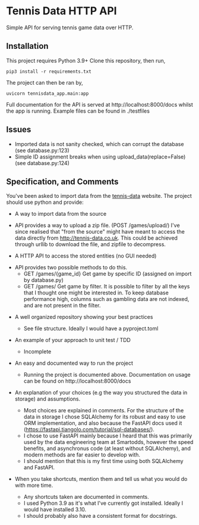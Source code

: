 # Tennis Data HTTP API

Simple API for serving tennis game data over HTTP.

## Installation

This project requires Python 3.9+
Clone this repository, then run,

```pip3 install -r requirements.txt```

The project can then be ran by,

```uvicorn tennisdata_app.main:app```

Full documentation for the API is served at http://localhost:8000/docs whilst the app is running.
Example files can be found in ./testfiles

## Issues

- Imported data is not sanity checked, which can corrupt the database (see database.py:123)
- Simple ID assignment breaks when using upload_data(replace=False) (see database.py:124)

## Specification, and Comments

You've been asked to import data from the [tennis-data](http://tennis-data.co.uk) website. The project should use python and provide:
* A way to import data from the source
- API provides a way to upload a zip file. (POST /games/upload/)
  I've since realised that "from the source" might have meant to access the data directly from http://tennis-data.co.uk.
  This could be achieved through urllib to download the file, and zipfile to decompress.

* A HTTP API to access the stored entities (no GUI needed)
- API provides two possible methods to do this.
    - GET /games/{game_id}
      Get game by specific ID (assigned on import by database.py)
    - GET /games/
      Get game by filter. It is possible to filter by all the keys that I thought one might be interested in.
      To keep database performance high, columns such as gambling data are not indexed,
      and are not present in the filter.

* A well organized repository showing your best practices
  - See file structure. Ideally I would have a pyproject.toml

* An example of your approach to unit test / TDD
  - Incomplete

* An easy and documented way to run the project
  - Running the project is documented above. Documentation on usage can be found on http://localhost:8000/docs

* An explanation of your choices (e.g the way you structured the data in storage) and assumptions.
  - Most choices are explained in comments. For the structure of the data in storage I chose SQLAlchemy for its robust
    and easy to use ORM implementation, and also because the FastAPI docs used it
    (https://fastapi.tiangolo.com/tutorial/sql-databases/).
  - I chose to use FastAPI mainly because I heard that this was primarily used by the data engineering team at
    Smartodds, however the speed benefits, and asynchronus code (at least without SQLAlchemy), and modern methods are
    far easier to develop with.
  - I should mention that this is my first time using both SQLAlchemy and FastAPI.

* When you take shortcuts, mention them and tell us what you would do with more time.
  - Any shortcuts taken are documented in comments.
  - I used Python 3.9 as it's what I've currently got installed. Ideally I would have installed 3.10.
  - I should probably also have a consistent format for docstrings.